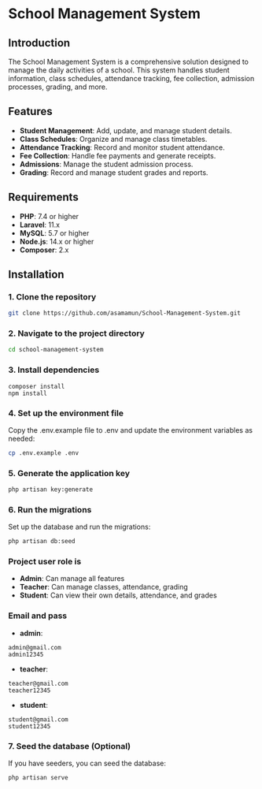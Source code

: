 # School Management System

## Introduction
The School Management System is a comprehensive solution designed to manage the daily activities of a school. This system handles student information, class schedules, attendance tracking, fee collection, admission processes, grading, and more.

## Features
- **Student Management**: Add, update, and manage student details.
- **Class Schedules**: Organize and manage class timetables.
- **Attendance Tracking**: Record and monitor student attendance.
- **Fee Collection**: Handle fee payments and generate receipts.
- **Admissions**: Manage the student admission process.
- **Grading**: Record and manage student grades and reports.

## Requirements
- **PHP**: 7.4 or higher
- **Laravel**: 11.x
- **MySQL**: 5.7 or higher
- **Node.js**: 14.x or higher
- **Composer**: 2.x

## Installation

### 1. Clone the repository
```bash
git clone https://github.com/asamamun/School-Management-System.git
```

### 2. Navigate to the project directory
```bash
cd school-management-system
```
### 3. Install dependencies
```
composer install
npm install
```
### 4. Set up the environment file
Copy the .env.example file to .env and update the environment variables as needed:
```bash
cp .env.example .env
```
### 5. Generate the application key
```bash
php artisan key:generate
```
### 6. Run the migrations
Set up the database and run the migrations:
```bash
php artisan db:seed
```
### Project user role is 
- **Admin**: Can manage all features
- **Teacher**: Can manage classes, attendance, grading
- **Student**: Can view their own details, attendance, and grades
### Email and pass
- **admin**:
```
admin@gmail.com
admin12345
```
- **teacher**:
```
teacher@gmail.com
teacher12345
```
- **student**:
```
student@gmail.com
student12345
```


### 7. Seed the database (Optional)
If you have seeders, you can seed the database:
```bash
php artisan serve
```



